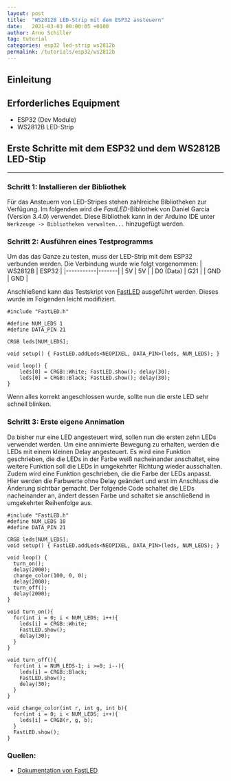 ```yaml
---
layout: post
title:  "WS2812B LED-Strip mit dem ESP32 ansteuern"
date:   2021-03-03 00:00:05 +0100
author: Arno Schiller
tag: tutorial 
categories: esp32 led-strip ws2812b  
permalink: /tutorials/esp32/ws2812b
---
```


## Einleitung


## Erforderliches Equipment 
- ESP32 (Dev Module)
- WS2812B LED-Strip 

## Erste Schritte mit dem ESP32 und dem WS2812B LED-Stip
---
### Schritt 1: Installieren der Bibliothek

Für das Ansteuern von LED-Stripes stehen zahlreiche Bibliotheken zur Verfügung. Im folgenden wird die *FastLED*-Bibliothek von Daniel Garcia (Version 3.4.0) verwendet. Diese Bibliothek kann in der Arduino IDE unter ```Werkzeuge -> Bibliotheken verwalten...``` hinzugefügt werden. 

### Schritt 2: Ausführen eines Testprogramms 
Um das das Ganze zu testen, muss der LED-Strip mit dem ESP32 verbunden werden. Die Verbindung wurde wie folgt vorgenommen: 
| WS2812B   | ESP32 |
|-----------|-------|
| 5V        | 5V    |
| D0 (Data) | G21   |
| GND       | GND   |

Anschließend kann das Testskript von [FastLED](https://github.com/FastLED/FastLED) ausgeführt werden. Dieses wurde im Folgenden leicht modifiziert. 

```arduino
#include "FastLED.h"

#define NUM_LEDS 1
#define DATA_PIN 21

CRGB leds[NUM_LEDS];

void setup() { FastLED.addLeds<NEOPIXEL, DATA_PIN>(leds, NUM_LEDS); }

void loop() {
	leds[0] = CRGB::White; FastLED.show(); delay(30);
	leds[0] = CRGB::Black; FastLED.show(); delay(30);
}
```
Wenn alles korrekt angeschlossen wurde, sollte nun die erste LED sehr schnell blinken. 

### Schritt 3: Erste eigene Annimation 
Da bisher nur eine LED angesteuert wird, sollen nun die ersten zehn LEDs verwendet werden. Um eine annimierte Bewegung zu erhalten, werden die LEDs mit einem kleinen Delay angesteuert. Es wird eine Funktion geschrieben, die die LEDs in der Farbe weiß nacheinander anschaltet, eine weitere Funktion soll die LEDs in umgekehrter Richtung wieder ausschalten. Zudem wird eine Funktion geschrieben, die die Farbe der LEDs anpasst. Hier werden die Farbwerte ohne Delay geändert und erst im Anschluss die Änderung sichtbar gemacht. Der folgende Code schaltet die LEDs nacheinander an, ändert dessen Farbe und schaltet sie anschließend in umgekehrter Reihenfolge aus. 
```arduino
#include "FastLED.h"
#define NUM_LEDS 10
#define DATA_PIN 21

CRGB leds[NUM_LEDS];
void setup() { FastLED.addLeds<NEOPIXEL, DATA_PIN>(leds, NUM_LEDS); }

void loop() {
  turn_on(); 
  delay(2000);
  change_color(100, 0, 0); 
  delay(2000);
  turn_off(); 
  delay(2000);
}

void turn_on(){
  for(int i = 0; i < NUM_LEDS; i++){
    leds[i] = CRGB::White;
    FastLED.show(); 
    delay(30);
  } 
}

void turn_off(){
  for(int i = NUM_LEDS-1; i >=0; i--){
    leds[i] = CRGB::Black;
    FastLED.show(); 
    delay(30);
  } 
}

void change_color(int r, int g, int b){
  for(int i = 0; i < NUM_LEDS; i++){
    leds[i] = CRGB(r, g, b);
  }
  FastLED.show();
}
```


### Quellen:
- [Dokumentation von FastLED](https://github.com/FastLED/FastLED)
